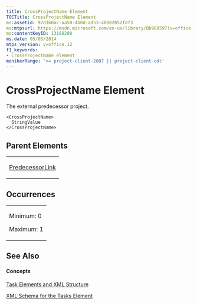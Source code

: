 ```yaml
---
title: CrossProjectName Element
TOCTitle: CrossProjectName Element
ms:assetid: 97d160ac-aa50-4b0d-ad53-48082052fd73
ms:mtpsurl: https://msdn.microsoft.com/en-us/library/Bb968597(v=office.12)
ms:contentKeyID: 13188288
ms.date: 05/05/2014
mtps_version: v=office.12
f1_keywords:
- CrossProjectName element
monikerRange: '>= project-client-2007 || project-client-odc'
---
```


# CrossProjectName Element




The external predecessor project.

    <CrossProjectName>
      StringValue
    </CrossProjectName>

## Parent Elements

<table>
<colgroup>
<col style="width: 100%" />
</colgroup>
<tbody>
<tr class="odd">
<td><p><a href="predecessorlink-element.md">PredecessorLink</a></p></td>
</tr>
</tbody>
</table>

## Occurrences

<table>
<colgroup>
<col style="width: 100%" />
</colgroup>
<tbody>
<tr class="odd">
<td><p>Minimum: 0</p>
<p>Maximum: 1</p></td>
</tr>
</tbody>
</table>

## See Also

#### Concepts

[Task Elements and XML Structure](task-elements-and-xml-structure.md)

[XML Schema for the Tasks Element](xml-schema-for-the-tasks-element.md)

